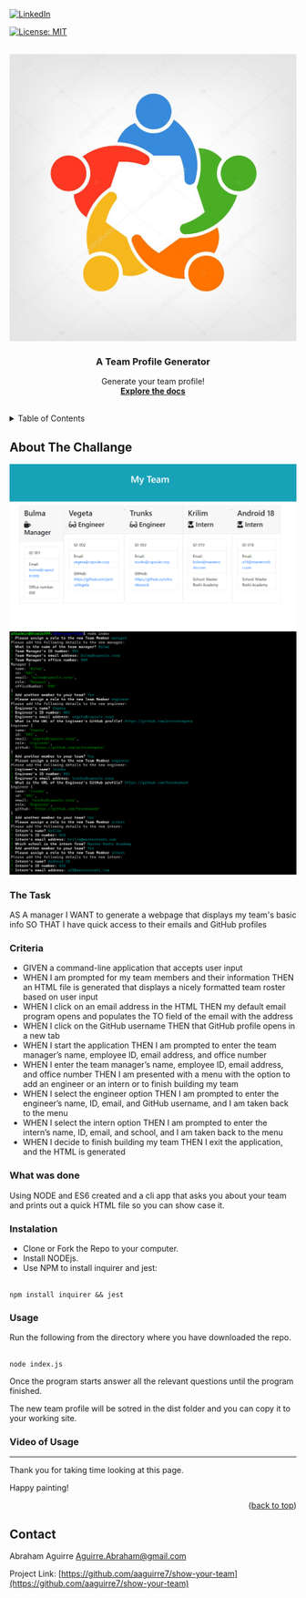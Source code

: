 <div id="top"><div>
<!--
*** This is the Readme for the team profile generator generator 
-->

<!-- Project Shields -->

[![LinkedIn][linkedin-shield]][linkedin-url]

[![License: MIT](https://img.shields.io/badge/License-MIT-yellow.svg)](https://opensource.org/licenses/MIT)

<!-- Project Logo -->
<br />
<div align="center">
    <a href="https://github.com/aaguirre7/show-your-team">
        <img src="./assets/images/logo.jpg" alt="logo">
    <a/>
    <h3 align="center">
        A Team Profile Generator
    </h3>
    <p align="center">
        Generate your team profile!
        <br />
        <a href="https://github.com/aaguirre7/show-your-team">
            <strong>Explore the docs</strong>
        </a>
        <br />
        <br />
</div>

<!-- TABLE OF CONTENTS -->
<details>
  <summary>Table of Contents</summary>
  <ol>
    <li>
      <a href="#about-the-project">About The Project</a>
    </li>
    <li>
        <a href="#what-was-done"> What was done</a>
    </li>
    <li>
        <a href="#instalation"> instalation</a>
    </li>
    <li>
        <a href="#usage"> usage</a>
    </li>
     <li>
        <a href="#video-of-usage"> video</a>
    </li>
    <li>
        <a href="#contact">Contact</a>
    </li>

  </ol>
</details>

<!-- ABOUT THE PROJECT -->
## About The Challange

[![Product Name Screen Shot][product-screenshot1]](./assets/images/screenshot_1.png)
[![Product Name Screen Shot][product-screenshot2]](./assets/images/screenshot_2.png)
### The Task

AS A manager
I WANT to generate a webpage that displays my team's basic info
SO THAT I have quick access to their emails and GitHub profiles

### Criteria

- GIVEN a command-line application that accepts user input
- WHEN I am prompted for my team members and their information
THEN an HTML file is generated that displays a nicely formatted team roster based on user input
- WHEN I click on an email address in the HTML
THEN my default email program opens and populates the TO field of the email with the address
- WHEN I click on the GitHub username
THEN that GitHub profile opens in a new tab
- WHEN I start the application
THEN I am prompted to enter the team manager’s name, employee ID, email address, and office number
- WHEN I enter the team manager’s name, employee ID, email address, and office number
THEN I am presented with a menu with the option to add an engineer or an intern or to finish building my team
- WHEN I select the engineer option
THEN I am prompted to enter the engineer’s name, ID, email, and GitHub username, and I am taken back to the menu
- WHEN I select the intern option
THEN I am prompted to enter the intern’s name, ID, email, and school, and I am taken back to the menu
- WHEN I decide to finish building my team
THEN I exit the application, and the HTML is generated

### What was done

Using NODE and ES6 created and a cli app that asks you about your team and prints out a quick HTML file so you can show case it.

### Instalation

- Clone or Fork the Repo to your computer.
- Install NODEjs.
- Use NPM to install inquirer and jest:

```

npm install inquirer && jest 

```

### Usage

Run the following from the directory where you have downloaded the repo.

```

node index.js

```

Once the program starts answer all the relevant questions until the program finished.

The new team profile will be sotred in the dist folder and you can copy it to your working site.

### Video of Usage




-------------------------
Thank you for taking time looking at this page.

Happy painting!

<p align="right">(<a href="#top">back to top</a>)</p>

<!-- CONTACT -->
## Contact

Abraham Aguirre Aguirre.Abraham@gmail.com

Project Link: [https://github.com/aaguirre7/show-your-team](https://github.com/aaguirre7/show-your-team)

<!-- MARKDOWN LINKS & IMAGES -->
[linkedin-shield]: https://img.shields.io/badge/-LinkedIn-black.svg?style=for-the-badge&logo=linkedin&colorB=555
[linkedin-url]: https://www.linkedin.com/in/abraham-aguirre-1b237293/
[product-screenshot1]: ./assets/images/screenshot_1.PNG
[product-screenshot2]: ./assets/images/screenshot_2.PNG

